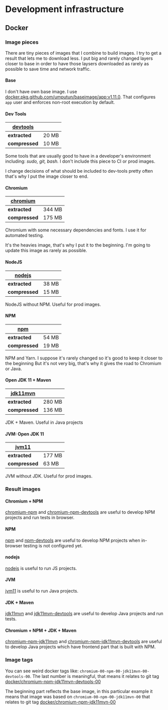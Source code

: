# Development infrastructure


## Docker

### Image pieces

There are tiny pieces of images that I combine to build images. I try to get a result that lets me to download less. I put big and rarely changed layers closer to base
in order to have those laysers downloaded as rarely as possible to save time and network traffic.

#### Base

I don't have own base image.
I use [docker.pkg.github.com/umputun/baseimage/app:v1.11.0](https://github.com/umputun/baseimage/tree/v1.11.0/base.alpine).
That configures `app` user and enforces non-root execution by default.

#### Dev Tools

| [devtools](docker/image-pieces/devtools/Dockerfile) | |
| --- | --- |
| **extracted** | 20 MB |
| **compressed** | 10 MB |

Some tools that are usually good to have in a developer's environment
including: _sudo, git, bash._
I don't include this piece to CI or prod images.

I change decisions of what should be included to dev-tools pretty often
that's why I put the image closer to end.

#### Chromium

| [chromium](docker/image-pieces/chromium/Dockerfile) | |
| --- | --- |
| **extracted** | 344 MB |
| **compressed** | 175 MB |


Chromium with some necessary dependencies and fonts.
I use it for automated testing.

It's the heavies image, that's why I put it to the beginning.
I'm going to update this image as rarely as possible.

#### NodeJS

| [nodejs](docker/image-pieces/nodejs/Dockerfile) | |
| --- | --- |
| **extracted** | 38 MB |
| **compressed** | 15 MB |

NodeJS without NPM. Useful for prod images.

#### NPM

| [npm](docker/image-pieces/npm/Dockerfile) | |
| --- | --- |
| **extracted** | 54 MB |
| **compressed** | 19 MB |

NPM and Yarn. I suppose it's rarely changed so it's good to keep it closer to the beginning
But it's not very big, that's why it gives the road to Chromium or Java.


#### Open JDK 11 + Maven

| [jdk11mvn](docker/image-pieces/jdk11mvn/Dockerfile) | |
| --- | --- |
| **extracted** | 280 MB |
| **compressed** | 136 MB |

JDK + Maven. Useful in Java projects

#### JVM: Open JDK 11

| [jvm11](docker/image-pieces/jvm11/Dockerfile) | |
| --- | --- |
| **extracted** | 177 MB |
| **compressed** | 63 MB |

JVM without JDK. Useful for prod images.



### Result images

#### Chromium + NPM

[chromium-npm](https://github.com/chiv-in/devinf/packages/635370?version=chromium-01-npm-01) and [chromium-npm-devtools](https://github.com/chiv-in/devinf/packages/635370?version=chromium-01-npm-01-devtools-01)
are useful to develop NPM projects and run tests in browser.

#### NPM

[npm](https://github.com/chiv-in/devinf/packages/635370?version=npm-01) and [npm-devtools](https://github.com/chiv-in/devinf/packages/635370?version=npm-01-devtools-01)
are useful to develop NPM projects when in-browser testing is not configured
yet.

#### nodejs

[nodejs](https://github.com/chiv-in/devinf/packages/635370?version=nodejs-01)
is useful to run JS projects.

#### JVM

[jvm11](https://github.com/chiv-in/devinf/packages/635370?version=jvm11-01)
is useful to run Java projects.

#### JDK + Maven

[jdk11mvn](https://github.com/chiv-in/devinf/packages/635370?version=jdk11mvn-01) and [jdk11mvn-devtools](https://github.com/chiv-in/devinf/packages/635370?version=jdk11mvn-01-devtools-01)
are useful to develop Java projects and run tests.


#### Chromium + NPM + JDK + Maven

[chromium-npm-jdk11mvn](https://github.com/chiv-in/devinf/packages/635370?version=chromium-01-npm-01-jdk11mvn-01) and [chromium-npm-jdk11mvn-devtools](https://github.com/chiv-in/devinf/packages/635370?version=chromium-01-npm-01-jdk11mvn-01-devtools-01)
are useful to develop Java projects which have frontend part that is built with NPM.



### Image tags

You can see weird docker tags like: `chromium-00-npm-00-jdk11mvn-00-devtools-00`.
The last number is meaningful, that means it relates to git tag [docker/chromium-npm-jdk11mvn-devtools-00](https://github.com/chiv-in/devinf/releases/tag/docker%2Fchromium-npm-jdk11mvn-devtools%2F00)

The beginning part reflects the base image, in this particular example it means
that image was based on `chromium-00-npm-00-jdk11mvn-00` that relates to git tag
[docker/chromium-npm-jdk11mvn-00](https://github.com/chiv-in/devinf/releases/tag/docker%2Fchromium-npm-jdk11mvn%2F00)
